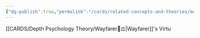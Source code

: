 ```yaml
---
{"dg-publish":true,"permalink":"/cards/related-concepts-and-theories/merit/","created":"2023-01-18T15:09:17.708+01:00","updated":"2023-04-27T18:31:14.060+02:00"}
---
```



[[CARDS/Depth Psychology Theory/Wayfarer🌠⚖️\|Wayfarer]]'s Virtu
